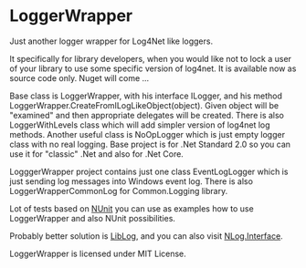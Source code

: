 # LoggerWrapper
Just another logger wrapper for Log4Net like loggers.

It specifically for library developers, when you would like not to lock a user of your library to use some specific version of log4net.
It is available now as source code only.
Nuget will come ...

Base class is LoggerWrapper, with his interface ILogger, and his method LoggerWrapper.CreateFromILogLikeObject(object).
Given object will be "examined" and then appropriate delegates will be created.
There is also LoggerWithLevels class which will add simpler version of log4net log methods.
Another useful class is NoOpLogger which is just empty logger class with no real logging.
Base project is for .Net Standard 2.0 so you can use it for "classic" .Net and also for .Net Core.

LogggerWrapper project contains just one class EventLogLogger which is just sending log messages into Windows event log.
There is also LoggerWrapperCommonLog for Common.Logging library.

Lot of tests based on [NUnit] you can use as examples how to use LoggerWrapper and also NUnit possibilities.

Probably better solution is [LibLog], and you can also visit [NLog.Interface].

LoggerWrapper is licensed under MIT License.

[LibLog]: <https://github.com/damianh/LibLog>
[NUnit]: <https://nunit.org/>
[NLog.Interface]: <https://github.com/uhaciogullari/NLog.Interface>

